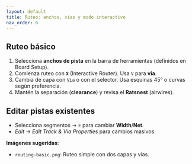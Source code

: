 ```yaml
---
layout: default
title: Ruteo: anchos, vías y modo interactivo
nav_order: 6
---
```


## Ruteo básico
1. Selecciona **anchos de pista** en la barra de herramientas (definidos en Board Setup).
2. Comienza ruteo con **`X`** (Interactive Router). Usa `V` para **via**.
3. Cambia de capa con `Via` o con el selector. Usa esquinas 45° o curvas según preferencia.
4. Mantén la separación (**clearance**) y revisa el **Ratsnest** (airwires).

## Editar pistas existentes
- Selecciona segmentos → `E` para cambiar **Width**/**Net**.
- *Edit → Edit Track & Via Properties* para cambios masivos.

**Imágenes sugeridas**:  
- `routing-basic.png`: Ruteo simple con dos capas y vías.
